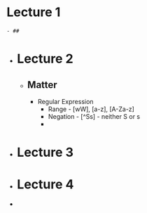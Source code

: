 # Lecture 1
	- ##
- # Lecture 2
	- ## Matter
		- Regular Expression
			- Range - [wW], [a-z], [A-Za-z]
			- Negation - \[^Ss\] - neither S or s
			-
- # Lecture 3
- # Lecture 4
-